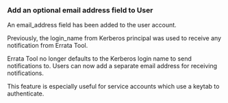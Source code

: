 ### Add an optional email address field to User

An email_address field has been added to the user account.

Previously, the login_name from Kerberos principal was used to receive any
notification from Errata Tool.

Errata Tool no longer defaults to the Kerberos login name to send notifications
to. Users can now add a separate email address for receiving notifications.

This feature is especially useful for service accounts which use a keytab to
authenticate.
